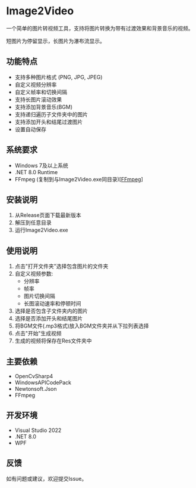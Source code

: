 # Image2Video

一个简单的图片转视频工具，支持将图片转换为带有过渡效果和背景音乐的视频。

短图片为停留显示，长图片为瀑布流显示。

## 功能特点

- 支持多种图片格式 (PNG, JPG, JPEG)
- 自定义视频分辨率
- 自定义帧率和切换间隔
- 支持长图片滚动效果
- 支持添加背景音乐(BGM)
- 支持递归遍历子文件夹中的图片
- 支持添加开头和结尾过渡图片
- 设置自动保存

## 系统要求

- Windows 7及以上系统
- .NET 8.0 Runtime
- FFmpeg (复制到与Image2Video.exe同目录)[[FFmpeg](https://ffmpeg.org/)]

## 安装说明

1. 从Release页面下载最新版本
2. 解压到任意目录
3. 运行Image2Video.exe

## 使用说明

1. 点击"打开文件夹"选择包含图片的文件夹
2. 自定义视频参数:
   - 分辨率
   - 帧率
   - 图片切换间隔
   - 长图滚动速率和停顿时间
3. 选择是否包含子文件夹内的图片
4. 选择是否添加开头和结尾图片
5. 将BGM文件(.mp3格式)放入BGM文件夹并从下拉列表选择
6. 点击"开始"生成视频
7. 生成的视频将保存在Res文件夹中

## 主要依赖

- OpenCvSharp4
- WindowsAPICodePack
- Newtonsoft.Json
- FFmpeg

## 开发环境

- Visual Studio 2022
- .NET 8.0
- WPF

## 反馈

如有问题或建议，欢迎提交Issue。
